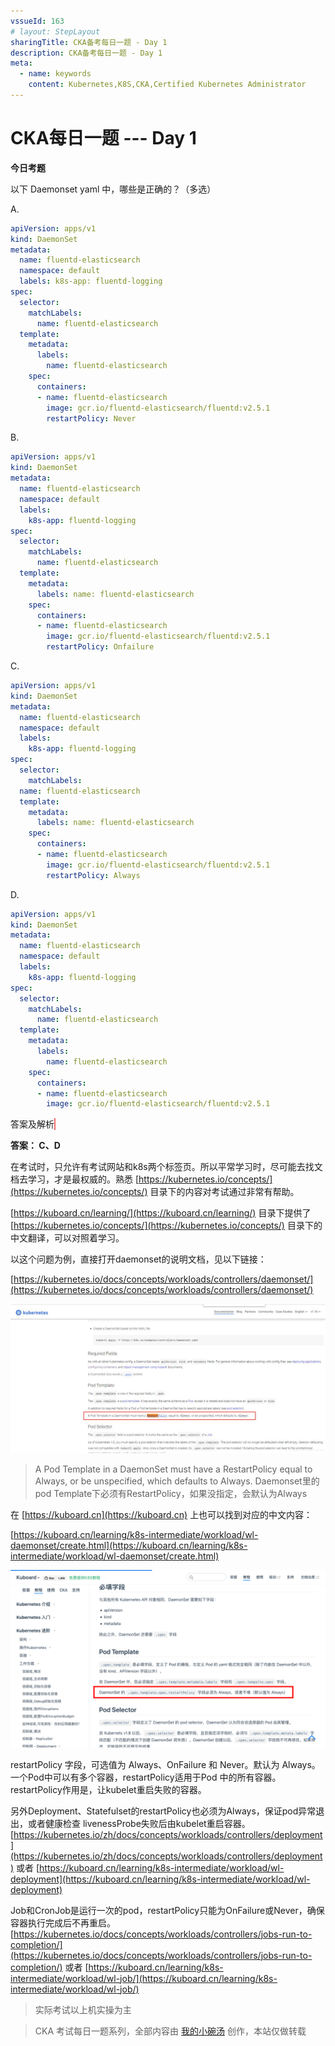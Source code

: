 ```yaml
---
vssueId: 163
# layout: StepLayout
sharingTitle: CKA备考每日一题 - Day 1
description: CKA备考每日一题 - Day 1
meta:
  - name: keywords
    content: Kubernetes,K8S,CKA,Certified Kubernetes Administrator
---
```


# CKA每日一题 --- Day 1

<AdSenseTitle/>

**今日考题**

以下 Daemonset yaml 中，哪些是正确的？（多选）

A. 

  ``` yaml
  apiVersion: apps/v1
  kind: DaemonSet
  metadata:
    name: fluentd-elasticsearch
    namespace: default
    labels: k8s-app: fluentd-logging 
  spec:
    selector:
      matchLabels:
        name: fluentd-elasticsearch
    template:
      metadata:
        labels:
          name: fluentd-elasticsearch
      spec:
        containers:
        - name: fluentd-elasticsearch
          image: gcr.io/fluentd-elasticsearch/fluentd:v2.5.1
          restartPolicy: Never
  ```



B. 

  ``` yaml
  apiVersion: apps/v1
  kind: DaemonSet
  metadata:
    name: fluentd-elasticsearch
    namespace: default
    labels:
      k8s-app: fluentd-logging
  spec:
    selector:
      matchLabels:
        name: fluentd-elasticsearch
    template:
      metadata: 
        labels: name: fluentd-elasticsearch
      spec: 
        containers: 
        - name: fluentd-elasticsearch 
          image: gcr.io/fluentd-elasticsearch/fluentd:v2.5.1 
          restartPolicy: Onfailure
  ```



C. 

  ``` yaml
  apiVersion: apps/v1 
  kind: DaemonSet 
  metadata: 
    name: fluentd-elasticsearch 
    namespace: default 
    labels: 
      k8s-app: fluentd-logging 
  spec: 
    selector: 
      matchLabels: 
    name: fluentd-elasticsearch 
    template: 
      metadata: 
        labels: name: fluentd-elasticsearch 
      spec: 
        containers: 
        - name: fluentd-elasticsearch 
          image: gcr.io/fluentd-elasticsearch/fluentd:v2.5.1 
          restartPolicy: Always
  ```



D. 
  ``` yaml
  apiVersion: apps/v1 
  kind: DaemonSet 
  metadata: 
    name: fluentd-elasticsearch 
    namespace: default 
    labels: 
      k8s-app: fluentd-logging 
  spec: 
    selector: 
      matchLabels: 
        name: fluentd-elasticsearch 
    template: 
      metadata: 
        labels: 
          name: fluentd-elasticsearch 
      spec: 
        containers: 
        - name: fluentd-elasticsearch 
          image: gcr.io/fluentd-elasticsearch/fluentd:v2.5.1
  ```


<b-button v-b-toggle.collapse-join-error variant="danger" size="sm" style="margin-top: 1rem;" v-on:click="$sendGaEvent('cka-daily', 'cka-daily', 'CKA每日一题001')">答案及解析</b-button>
<b-collapse id="collapse-join-error" class="mt-2">
<b-card style="background-color: rgb(254, 240, 240); border: solid 1px #F56C6C;">

**答案： C、D**


在考试时，只允许有考试网站和k8s两个标签页。所以平常学习时，尽可能去找文档去学习，才是最权威的。熟悉 [https://kubernetes.io/concepts/](https://kubernetes.io/concepts/) 目录下的内容对考试通过非常有帮助。

[https://kuboard.cn/learning/](https://kuboard.cn/learning/) 目录下提供了 [https://kubernetes.io/concepts/](https://kubernetes.io/concepts/) 目录下的中文翻译，可以对照着学习。

以这个问题为例，直接打开daemonset的说明文档，见以下链接：

[https://kubernetes.io/docs/concepts/workloads/controllers/daemonset/](https://kubernetes.io/docs/concepts/workloads/controllers/daemonset/)

![img](./001.assets/640.jpeg)

> A Pod Template in a DaemonSet must have a RestartPolicy equal to Always, or be unspecified, which defaults to Always. Daemonset里的pod Template下必须有RestartPolicy，如果没指定，会默认为Always

在 [https://kuboard.cn](https://kuboard.cn) 上也可以找到对应的中文内容：

[https://kuboard.cn/learning/k8s-intermediate/workload/wl-daemonset/create.html](https://kuboard.cn/learning/k8s-intermediate/workload/wl-daemonset/create.html)

![image-20191120225243614](./001.assets/image-20191120225243614.png)



restartPolicy 字段，可选值为 Always、OnFailure 和 Never。默认为 Always。一个Pod中可以有多个容器，restartPolicy适用于Pod 中的所有容器。restartPolicy作用是，让kubelet重启失败的容器。

另外Deployment、Statefulset的restartPolicy也必须为Always，保证pod异常退出，或者健康检查 livenessProbe失败后由kubelet重启容器。[https://kubernetes.io/zh/docs/concepts/workloads/controllers/deployment](https://kubernetes.io/zh/docs/concepts/workloads/controllers/deployment) 或者 [https://kuboard.cn/learning/k8s-intermediate/workload/wl-deployment](https://kuboard.cn/learning/k8s-intermediate/workload/wl-deployment)

Job和CronJob是运行一次的pod，restartPolicy只能为OnFailure或Never，确保容器执行完成后不再重启。[https://kubernetes.io/docs/concepts/workloads/controllers/jobs-run-to-completion/](https://kubernetes.io/docs/concepts/workloads/controllers/jobs-run-to-completion/) 或者 [https://kuboard.cn/learning/k8s-intermediate/workload/wl-job/](https://kuboard.cn/learning/k8s-intermediate/workload/wl-job/)

> 实际考试以上机实操为主

</b-card>
</b-collapse>






> CKA 考试每日一题系列，全部内容由 [我的小碗汤](https://mp.weixin.qq.com/s/5tYgb_eSzHz_TMsi0U32gw) 创作，本站仅做转载


<JoinCKACommunity/>
